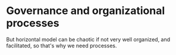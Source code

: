 # Governance and organizational processes

But horizontal model can be chaotic if not very well organized, and facilitated, so that's why we need processes.
